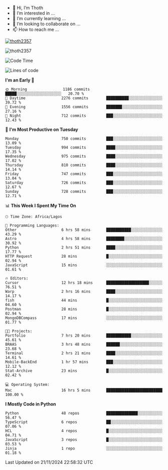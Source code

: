 <!---
thoth2357/thoth2357 is a ✨ special ✨ repository because its `README.md` (this file) appears on your GitHub profile.
You can click the Preview link to take a look at your changes.
--->

- 👋 Hi, I’m Thoth
- 👀 I’m interested in ...
- 🌱 I’m currently learning ...
- 💞️ I’m looking to collaborate on ...
- 📫 How to reach me ...


<p align="left"> <a href="https://github.com/ryo-ma/github-profile-trophy"><img src="https://github-profile-trophy.vercel.app/?username=thoth2357&theme=gruvbox&no-bg=true&no-frame=false&title=MultiLanguage,Commits,Repositories,Stars,Followers,PullRequest,Reviews,Issues" alt="thoth2357" /></a> </p>

<p align="left"> <img src="https://komarev.com/ghpvc/?username=thoth2357&label=Profile%20views&color=0e75b6&style=flat" alt="thoth2357" /> </p>

<!--START_SECTION:waka-->
![Code Time](http://img.shields.io/badge/Code%20Time-3%2C418%20hrs%2050%20mins-blue)

![Lines of code](https://img.shields.io/badge/From%20Hello%20World%20I%27ve%20Written-30.5%20million%20lines%20of%20code-blue)

**I'm an Early 🐤** 

```text
🌞 Morning                1186 commits        █████░░░░░░░░░░░░░░░░░░░░   20.70 % 
🌆 Daytime                2276 commits        ██████████░░░░░░░░░░░░░░░   39.72 % 
🌃 Evening                1556 commits        ███████░░░░░░░░░░░░░░░░░░   27.16 % 
🌙 Night                  712 commits         ███░░░░░░░░░░░░░░░░░░░░░░   12.43 % 
```
📅 **I'm Most Productive on Tuesday** 

```text
Monday                   750 commits         ███░░░░░░░░░░░░░░░░░░░░░░   13.09 % 
Tuesday                  994 commits         ████░░░░░░░░░░░░░░░░░░░░░   17.35 % 
Wednesday                975 commits         ████░░░░░░░░░░░░░░░░░░░░░   17.02 % 
Thursday                 810 commits         ████░░░░░░░░░░░░░░░░░░░░░   14.14 % 
Friday                   747 commits         ███░░░░░░░░░░░░░░░░░░░░░░   13.04 % 
Saturday                 726 commits         ███░░░░░░░░░░░░░░░░░░░░░░   12.67 % 
Sunday                   728 commits         ███░░░░░░░░░░░░░░░░░░░░░░   12.71 % 
```


📊 **This Week I Spent My Time On** 

```text
🕑︎ Time Zone: Africa/Lagos

💬 Programming Languages: 
Other                    6 hrs 58 mins       ███████████░░░░░░░░░░░░░░   43.29 % 
Astro                    4 hrs 58 mins       ████████░░░░░░░░░░░░░░░░░   30.92 % 
Python                   2 hrs 51 mins       ████░░░░░░░░░░░░░░░░░░░░░   17.77 % 
HTTP Request             28 mins             █░░░░░░░░░░░░░░░░░░░░░░░░   02.94 % 
JavaScript               15 mins             ░░░░░░░░░░░░░░░░░░░░░░░░░   01.61 % 

🔥 Editors: 
Cursor                   12 hrs 18 mins      ███████████████████░░░░░░   76.51 % 
Warp                     2 hrs 16 mins       ████░░░░░░░░░░░░░░░░░░░░░   14.17 % 
fish                     44 mins             █░░░░░░░░░░░░░░░░░░░░░░░░   04.60 % 
Postman                  28 mins             █░░░░░░░░░░░░░░░░░░░░░░░░   02.94 % 
MongoDBCompass           17 mins             ░░░░░░░░░░░░░░░░░░░░░░░░░   01.77 % 

🐱‍💻 Projects: 
Portfolio                7 hrs 20 mins       ███████████░░░░░░░░░░░░░░   45.61 % 
BRAAS                    3 hrs 48 mins       ██████░░░░░░░░░░░░░░░░░░░   23.68 % 
Terminal                 2 hrs 21 mins       ████░░░░░░░░░░░░░░░░░░░░░   14.61 % 
Mobile-BackEnd           1 hr 57 mins        ███░░░░░░░░░░░░░░░░░░░░░░   12.12 % 
Stat-Archive             23 mins             █░░░░░░░░░░░░░░░░░░░░░░░░   02.42 % 

💻 Operating System: 
Mac                      16 hrs 5 mins       █████████████████████████   100.00 % 
```

**I Mostly Code in Python** 

```text
Python                   48 repos            ██████████████░░░░░░░░░░░   56.47 % 
TypeScript               6 repos             ██░░░░░░░░░░░░░░░░░░░░░░░   07.06 % 
HCL                      4 repos             █░░░░░░░░░░░░░░░░░░░░░░░░   04.71 % 
JavaScript               3 repos             █░░░░░░░░░░░░░░░░░░░░░░░░   03.53 % 
Jinja                    1 repo              ░░░░░░░░░░░░░░░░░░░░░░░░░   01.18 % 
```




 Last Updated on 21/11/2024 22:58:32 UTC
<!--END_SECTION:waka-->
<!--![](http://github-profile-summary-cards.vercel.app/api/cards/profile-details?username=thoth2357&theme=2077)

![](http://github-profile-summary-cards.vercel.app/api/cards/stats?username=thoth2357&theme=2077)![](http://github-profile-summary-cards.vercel.app/api/cards/productive-time?username=thoth2357&theme=2077&utcOffset=8) -->
